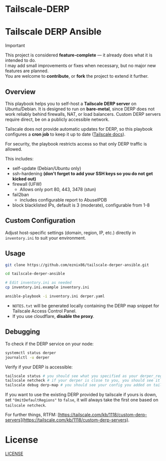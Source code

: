 # Tailscale-DERP
# Tailscale DERP Ansible

> [!IMPORTANT]  
> This project is considered **feature-complete** — it already does what it is intended to do.  
> I may add small improvements or fixes when necessary, but no major new features are planned.  
> You are welcome to **contribute**, or **fork** the project to extend it further.

## Overview

This playbook helps you to self-host a **Tailscale DERP server** on Ubuntu/Debian. It is designed to run on **bare-metal**, since DERP does not work reliably behind firewalls, NAT, or load balancers. Custom DERP servers require direct, be on a publicly accessible network.

Tailscale does not provide automatic updates for DERP, so this playbook configures a **cron job** to keep it up to date ([Tailscale docs](https://tailscale.com/kb/1118/custom-derp-servers#limitations)).

For security, the playbook restricts access so that only DERP traffic is allowed.

This includes:

- self-update (Debian/Ubuntu only)
- ssh-hardening **(don't forget to add your SSH keys so you do not get kicked out)**
- firewall (UFW)
    - Allows only port 80, 443, 3478 (stun)
- fail2ban
    - includes configurable report to AbuseIPDB
- block blacklisted IPs, default is 3 (moderate), configurable from 1-8

## Custom Configuration

Adjust host-specific settings (domain, region, IP, etc.) directly in `inventory.ini` to suit your environment.

## Usage

```bash
git clone https://github.com/eznix86/tailscale-derper-ansible.git

cd tailscale-derper-ansible

# Edit inventory.ini as needed
cp inventory.ini.example inventory.ini

ansible-playbook -i inventory.ini derper.yaml
```

* `NOTES.txt` will be generated locally containing the DERP map snippet for Tailscale Access Control Panel.
* If you use cloudflare, **disable the proxy**.


## Debugging

To check if the DERP service on your node:

```bash
systemctl status derper
journalctl -u derper
```

Verify if your DERP is accessible:

```bash
tailscale status # you should see what you specified as your derper_region_code
tailscale netcheck # if your derper is close to you, you should see it first
tailscale debug derp-map # you should see your config you added on tailscale
```

If you want to use the existing DERP provided by tailscale if yours is down, set `"OmitDefaultRegions"` to `false`, it will always take the first one based on `tailscale netcheck`.

For further things, RTFM: [https://tailscale.com/kb/1118/custom-derp-servers](https://tailscale.com/kb/1118/custom-derp-servers).


# License

[LICENSE](LICENSE)
